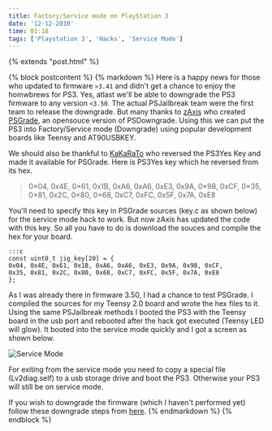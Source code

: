 ```yaml
---
title: Factory/Service mode on PlayStation 3
date: '12-12-2010'
time: 01:18
tags: ['Playstation 3', 'Hacks', 'Service Mode']
---
```

{% extends "post.html" %}

{% block postcontent %}
{% markdown %}
Here is a happy news for those who updated to firmware `>3.41` and didn't get a chance to enjoy the homwbrews for PS3. Yes, atlast we'll be able to downgrade the PS3 firmware to any version `<3.50`. The actual PSJailbreak team were the first team to release the downgrade. But many thanks to [zAxis](https://github.com/zAxis) who created [PSGrade](https://github.com/zAxis/PSGrade), an opensouce version of PSDowngrade. Using this we can put the PS3 into Factory/Service mode (Downgrade) using popular development boards like Teensy and AT90USBKEY.

We should also be thankful to [KaKaRaTo](https://github.com/kakaroto) who reversed the PS3Yes Key and made it available for PSGrade. Here is PS3Yes key which he reversed from its hex.

> 0×04, 0x4E, 0×61, 0x1B, 0xA6, 0xA6, 0xE3, 0x9A, 0×98, 0xCF, 0×35, 0×81, 0x2C, 0×80, 0×68, 0xC7, 0xFC, 0x5F, 0x7A, 0xE8

You'll need to specify this key in PSGrade sources (key.c as shown below) for the service mode hack to work. But now zAxis has updated the code with this key. So all you have to do is download the souces and compile the hex for your board.

	:::c
	const uint8_t jig_key[20] = {
	0x04, 0x4E, 0x61, 0x1B, 0xA6, 0xA6, 0xE3, 0x9A, 0x98, 0xCF, 
	0x35, 0x81, 0x2C, 0x80, 0x68, 0xC7, 0xFC, 0x5F, 0x7A, 0xE8 
	};

As I was already there in firmware 3.50, I had a chance to test PSGrade. I compiled the sources for my Teensy 2.0 board and wrote the hex files to it. Using the same PSJailbreak methods I booted the PS3 with the Teensy board in the usb port and rebooted after the hack got executed (Teensy LED will glow). It booted into the service mode quickly and I got a screen as shown below.

![Service Mode](http://www.ps3hax.net/wp-content/uploads/2010/12/SERVICE.jpg)

For exiting from the service mode you need to copy a special file (Lv2diag.self) to a usb storage drive and boot the PS3. Otherwise your PS3 will still be on service mode.

If you wish to downgrade the firmware (which I haven't performed yet) follow these downgrade steps from [here](http://psgroove.com/content.php?501-PS3Yes-Release-Free-PSGRADE-Downgrade-Hex-Works-on-All-AT90usb162-Boards).
{% endmarkdown %}
{% endblock %}

